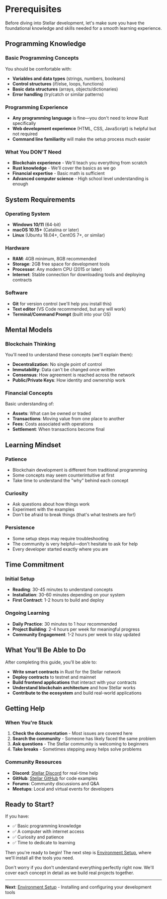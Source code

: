 # Prerequisites

Before diving into Stellar development, let's make sure you have the foundational knowledge and skills needed for a smooth learning experience.

## Programming Knowledge

### **Basic Programming Concepts**
You should be comfortable with:
- **Variables and data types** (strings, numbers, booleans)
- **Control structures** (if/else, loops, functions)
- **Basic data structures** (arrays, objects/dictionaries)
- **Error handling** (try/catch or similar patterns)

### **Programming Experience**
- **Any programming language** is fine—you don't need to know Rust specifically
- **Web development experience** (HTML, CSS, JavaScript) is helpful but not required
- **Command line familiarity** will make the setup process much easier

### **What You DON'T Need**
- **Blockchain experience** - We'll teach you everything from scratch
- **Rust knowledge** - We'll cover the basics as we go
- **Financial expertise** - Basic math is sufficient
- **Advanced computer science** - High school level understanding is enough

## System Requirements

### **Operating System**
- **Windows 10/11** (64-bit)
- **macOS 10.15+** (Catalina or later)
- **Linux** (Ubuntu 18.04+, CentOS 7+, or similar)

### **Hardware**
- **RAM**: 4GB minimum, 8GB recommended
- **Storage**: 2GB free space for development tools
- **Processor**: Any modern CPU (2015 or later)
- **Internet**: Stable connection for downloading tools and deploying contracts

### **Software**
- **Git** for version control (we'll help you install this)
- **Text editor** (VS Code recommended, but any will work)
- **Terminal/Command Prompt** (built into your OS)

## Mental Models

### **Blockchain Thinking**
You'll need to understand these concepts (we'll explain them):
- **Decentralization**: No single point of control
- **Immutability**: Data can't be changed once written
- **Consensus**: How agreement is reached across the network
- **Public/Private Keys**: How identity and ownership work

### **Financial Concepts**
Basic understanding of:
- **Assets**: What can be owned or traded
- **Transactions**: Moving value from one place to another
- **Fees**: Costs associated with operations
- **Settlement**: When transactions become final

## Learning Mindset

### **Patience**
- Blockchain development is different from traditional programming
- Some concepts may seem counterintuitive at first
- Take time to understand the "why" behind each concept

### **Curiosity**
- Ask questions about how things work
- Experiment with the examples
- Don't be afraid to break things (that's what testnets are for!)

### **Persistence**
- Some setup steps may require troubleshooting
- The community is very helpful—don't hesitate to ask for help
- Every developer started exactly where you are

## Time Commitment

### **Initial Setup**
- **Reading**: 30-45 minutes to understand concepts
- **Installation**: 30-60 minutes depending on your system
- **First Contract**: 1-2 hours to build and deploy

### **Ongoing Learning**
- **Daily Practice**: 30 minutes to 1 hour recommended
- **Project Building**: 2-4 hours per week for meaningful progress
- **Community Engagement**: 1-2 hours per week to stay updated

## What You'll Be Able to Do

After completing this guide, you'll be able to:
- **Write smart contracts** in Rust for the Stellar network
- **Deploy contracts** to testnet and mainnet
- **Build frontend applications** that interact with your contracts
- **Understand blockchain architecture** and how Stellar works
- **Contribute to the ecosystem** and build real-world applications

## Getting Help

### **When You're Stuck**
1. **Check the documentation** - Most issues are covered here
2. **Search the community** - Someone has likely faced the same problem
3. **Ask questions** - The Stellar community is welcoming to beginners
4. **Take breaks** - Sometimes stepping away helps solve problems

### **Community Resources**
- **Discord**: [Stellar Discord](https://discord.gg/stellar) for real-time help
- **GitHub**: [Stellar GitHub](https://github.com/stellar) for code examples
- **Forums**: Community discussions and Q&A
- **Meetups**: Local and virtual events for developers

## Ready to Start?

If you have:
- ✅ Basic programming knowledge
- ✅ A computer with internet access
- ✅ Curiosity and patience
- ✅ Time to dedicate to learning

Then you're ready to begin! The next step is [Environment Setup](environment-setup.md), where we'll install all the tools you need.

Don't worry if you don't understand everything perfectly right now. We'll cover each concept in detail as we build real projects together.

---

**Next**: [Environment Setup](environment-setup.md) - Installing and configuring your development tools
